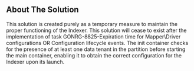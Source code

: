 ## About The Solution

This solution is created purely as a temporary measure to maintain the proper functioning of the Indexer. This solution will cease to exist after the implementation of task GONRG-8825-Expiration time for Mapper\Driver configurations OR Configuration lifecycle events.
The init container checks for the presence of at least one data tenant in the partition before starting the main container, enabling it to obtain the correct configuration for the Indexer upon its launch.
